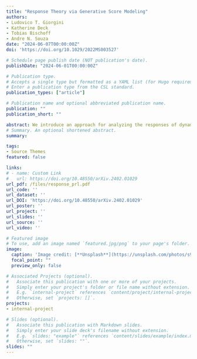 ```yaml
---
title: "Response Theory via Generative Score Modeling"
authors:
- Ludovico T. Giorgini
- Katherine Deck
- Tobias Bischoff
- Andre N. Souza
date: "2024-06-07T00:00:00Z"
doi: 'https://doi.org/10.1029/2022MS003527'

# Schedule page publish date (NOT publication's date).
publishDate: "2024-06-01T00:00:00Z"

# Publication type.
# Accepts a single type but formatted as a YAML list (for Hugo requirements).
# Enter a publication type from the CSL standard.
publication_types: ["article"]

# Publication name and optional abbreviated publication name.
publication: ""
publication_short: ""

abstract: We introduce an approach for analyzing the responses of dynamical systems to external perturbations that combines score-based generative modeling with the Fluctuation-Dissipation Theorem (FDT). The methodology enables accurate estimation of system responses, especially for systems with non-Gaussian statistics, often encountered in dynamical systems far from equilibrium. Such cases often present limitations for conventional approximate methods. We numerically validate our approach using time-series data from a stochastic partial differential equation where the score function is available analytically. Furthermore, we demonstrate the improved accuracy of our methodology over conventional methods and its potential as a versatile tool for understanding complex dynamical systems. Applications span disciplines from climate science and finance to neuroscience.
# Summary. An optional shortened abstract.
summary: 

tags:
- Source Themes
featured: false

links:
# - name: Custom Link
#   url: https://doi.org/10.48550/arXiv.2402.01029
url_pdf: /files/response_prl.pdf
url_code: ''
url_dataset: ''
url_DOI: 'https://doi.org/10.48550/arXiv.2402.01029'
url_poster: ''
url_project: ''
url_slides: ''
url_source: ''
url_video: ''

# Featured image
# To use, add an image named `featured.jpg/png` to your page's folder. 
image:
  caption: 'Image credit: [**Unsplash**](https://unsplash.com/photos/s9CC2SKySJM)'
  focal_point: ""
  preview_only: false

# Associated Projects (optional).
#   Associate this publication with one or more of your projects.
#   Simply enter your project's folder or file name without extension.
#   E.g. `internal-project` references `content/project/internal-project/index.md`.
#   Otherwise, set `projects: []`.
projects:
- internal-project

# Slides (optional).
#   Associate this publication with Markdown slides.
#   Simply enter your slide deck's filename without extension.
#   E.g. `slides: "example"` references `content/slides/example/index.md`.
#   Otherwise, set `slides: ""`.
slides: ""
---
```


